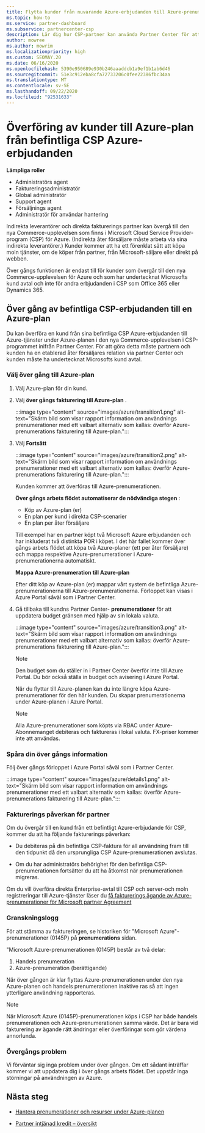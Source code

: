 ```yaml
---
title: Flytta kunder från nuvarande Azure-erbjudanden till Azure-prenumerationen
ms.topic: how-to
ms.service: partner-dashboard
ms.subservice: partnercenter-csp
description: Lär dig hur CSP-partner kan använda Partner Center för att flytta kunder från befintliga CSP Azure-erbjudanden till Azure-tjänster under Azure-prenumerationen.
author: mowree
ms.author: mowrim
ms.localizationpriority: high
ms.custom: SEOMAY.20
ms.date: 06/16/2020
ms.openlocfilehash: 5390e950689e930b246aaaddcb1a9ef1b1ab6d46
ms.sourcegitcommit: 51e3c912eba8cfa72733206c0fee22386fbc34aa
ms.translationtype: MT
ms.contentlocale: sv-SE
ms.lasthandoff: 09/22/2020
ms.locfileid: "92531633"
---
```

# <a name="transition-customers-to-azure-plan-from-existing-csp-azure-offers"></a>Överföring av kunder till Azure-plan från befintliga CSP Azure-erbjudanden

**Lämpliga roller**

- Administratörs agent
- Faktureringsadministratör
- Global administratör
- Support agent
- Försäljnings agent
- Administratör för användar hantering

Indirekta leverantörer och direkta fakturerings partner kan övergå till den nya Commerce-upplevelsen som finns i Microsoft Cloud Service Provider-program (CSP) för Azure. (Indirekta åter försäljare måste arbeta via sina indirekta leverantörer.) Kunder kommer att ha ett förenklat sätt att köpa moln tjänster, om de köper från partner, från Microsoft-säljare eller direkt på webben.

Över gångs funktionen är endast till för kunder som övergår till den nya Commerce-upplevelsen för Azure och som har undertecknat Microsofts kund avtal och inte för andra erbjudanden i CSP som Office 365 eller Dynamics 365.

## <a name="transition-existing-csp-offers-to-an-azure-plan"></a>Över gång av befintliga CSP-erbjudanden till en Azure-plan

Du kan överföra en kund från sina befintliga CSP Azure-erbjudanden till Azure-tjänster under Azure-planen i den nya Commerce-upplevelsen i CSP-programmet inifrån Partner Center. För att göra detta måste partnern och kunden ha en etablerad åter försäljares relation via partner Center och kunden måste ha undertecknat Microsofts kund avtal.

### <a name="select-transition-to-azure-plan"></a>Välj över gång till Azure-plan

1. Välj Azure-plan för din kund.

2. Välj **över gångs fakturering till Azure-plan** .

   :::image type="content" source="images/azure/transition1.png" alt-text="Skärm bild som visar rapport information om användnings prenumerationer med ett valbart alternativ som kallas: överför Azure-prenumerations fakturering till Azure-plan.":::

3. Välj **Fortsätt**

   :::image type="content" source="images/azure/transition2.png" alt-text="Skärm bild som visar rapport information om användnings prenumerationer med ett valbart alternativ som kallas: överför Azure-prenumerations fakturering till Azure-plan.":::

   Kunden kommer att överföras till Azure-prenumerationen.

   **Över gångs arbets flödet automatiserar de nödvändiga stegen** :

   - Köp av Azure-plan (er)
   - En plan per kund i direkta CSP-scenarier  
   - En plan per åter försäljare  

   Till exempel har en partner köpt två Microsoft Azure erbjudanden och har inkluderat två distinkta POR i köpet. I det här fallet kommer över gångs arbets flödet att köpa två Azure-planer (ett per åter försäljare) och mappa respektive Azure-prenumerationer i Azure-prenumerationerna automatiskt.  

   **Mappa Azure-prenumeration till Azure-plan**

   Efter ditt köp av Azure-plan (er) mappar vårt system de befintliga Azure-prenumerationerna till Azure-prenumerationerna. Förloppet kan visas i Azure Portal såväl som i Partner Center.

4. Gå tillbaka till kundns Partner Center- **prenumerationer** för att uppdatera budget gränsen med hjälp av sin lokala valuta.

   :::image type="content" source="images/azure/transition3.png" alt-text="Skärm bild som visar rapport information om användnings prenumerationer med ett valbart alternativ som kallas: överför Azure-prenumerations fakturering till Azure-plan.":::

   >[!NOTE]
   >Den budget som du ställer in i Partner Center överför inte till Azure Portal. Du bör också ställa in budget och avisering i Azure Portal.

   När du flyttar till Azure-planen kan du inte längre köpa Azure-prenumerationer för den här kunden. Du skapar prenumerationerna under Azure-planen i Azure Portal.

   >[!NOTE]
   > Alla Azure-prenumerationer som köpts via RBAC under Azure-Abonnemanget debiteras och faktureras i lokal valuta. FX-priser kommer inte att användas.

### <a name="track-your-transition-details"></a>Spåra din över gångs information

Följ över gångs förloppet i Azure Portal såväl som i Partner Center.

:::image type="content" source="images/azure/details1.png" alt-text="Skärm bild som visar rapport information om användnings prenumerationer med ett valbart alternativ som kallas: överför Azure-prenumerations fakturering till Azure-plan.":::

### <a name="billing-impact-to-partners"></a>Fakturerings påverkan för partner

Om du övergår till en kund från ett befintligt Azure-erbjudande för CSP, kommer du att ha följande fakturerings påverkan:

- Du debiteras på din befintliga CSP-faktura för all användning fram till den tidpunkt då den ursprungliga CSP Azure-prenumerationen avslutas.

- Om du har administratörs behörighet för den befintliga CSP-prenumerationen fortsätter du att ha åtkomst när prenumerationen migreras.

Om du vill överföra direkta Enterprise-avtal till CSP och server-och moln registreringar till Azure-tjänster läser du [få fakturerings ägande av Azure-prenumerationer för Microsoft partner Agreement](/azure/billing/mpa-request-ownership)

### <a name="audit-log"></a>Granskningslogg

För att stämma av faktureringen, se historiken för "Microsoft Azure"-prenumerationer (0145P) på **prenumerations** sidan.

"Microsoft Azure-prenumerationen (0145P) består av två delar:

1. Handels prenumeration
2. Azure-prenumeration (berättigande)

När över gången är klar flyttas Azure-prenumerationen under den nya Azure-planen och handels prenumerationen inaktive ras så att ingen ytterligare användning rapporteras.  

>[!NOTE]
>När Microsoft Azure (0145P)-prenumerationen köps i CSP har både handels prenumerationen och Azure-prenumerationen samma värde. Det är bara vid fakturering av ägande rätt ändringar eller överföringar som gör värdena annorlunda.

### <a name="transition-issues"></a>Övergångs problem

Vi förväntar sig inga problem under över gången. Om ett sådant inträffar kommer vi att uppdatera dig i över gångs arbets flödet. Det uppstår inga störningar på användningen av Azure.  

## <a name="next-steps"></a>Nästa steg

- [Hantera prenumerationer och resurser under Azure-planen](azure-plan-manage.md)

- [Partner intjänad kredit – översikt](partner-earned-credit.md)